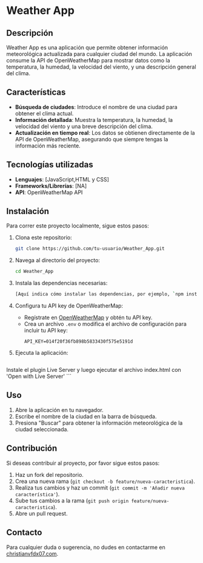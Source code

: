 # Weather App

## Descripción
Weather App es una aplicación que permite obtener información meteorológica actualizada para cualquier ciudad del mundo. La aplicación consume la API de OpenWeatherMap para mostrar datos como la temperatura, la humedad, la velocidad del viento, y una descripción general del clima.

## Características
- **Búsqueda de ciudades**: Introduce el nombre de una ciudad para obtener el clima actual.
- **Información detallada**: Muestra la temperatura, la humedad, la velocidad del viento y una breve descripción del clima.
- **Actualización en tiempo real**: Los datos se obtienen directamente de la API de OpenWeatherMap, asegurando que siempre tengas la información más reciente.

## Tecnologías utilizadas
- **Lenguajes**: [JavaScript,HTML y CSS]
- **Frameworks/Librerías**: [NA]
- **API**: OpenWeatherMap API

## Instalación
Para correr este proyecto localmente, sigue estos pasos:

1. Clona este repositorio:
    ```bash
    git clone https://github.com/tu-usuario/Weather_App.git
    ```
2. Navega al directorio del proyecto:
    ```bash
    cd Weather_App
    ```
3. Instala las dependencias necesarias:
    ```bash
    [Aquí indica cómo instalar las dependencias, por ejemplo, `npm install` o `pip install -r requirements.txt`]
    ```
4. Configura tu API key de OpenWeatherMap:
    - Regístrate en [OpenWeatherMap](https://openweathermap.org/) y obtén tu API key.
    - Crea un archivo `.env` o modifica el archivo de configuración para incluir tu API key:
      ```env
      API_KEY=014f20f36fb898b5833430f575e5191d
      ```

5. Ejecuta la aplicación:
    ```bash
 Instale el plugin Live Server y luego ejecutar el archivo index.html con 'Open with Live Server'
    ```

## Uso
1. Abre la aplicación en tu navegador.
2. Escribe el nombre de la ciudad en la barra de búsqueda.
3. Presiona "Buscar" para obtener la información meteorológica de la ciudad seleccionada.

## Contribución
Si deseas contribuir al proyecto, por favor sigue estos pasos:

1. Haz un fork del repositorio.
2. Crea una nueva rama (`git checkout -b feature/nueva-caracteristica`).
3. Realiza tus cambios y haz un commit (`git commit -m 'Añadir nueva característica'`).
4. Sube tus cambios a la rama (`git push origin feature/nueva-caracteristica`).
5. Abre un pull request.

## Contacto
Para cualquier duda o sugerencia, no dudes en contactarme en [christianvfdx07.com](christianvfdx07@gmail.com).

